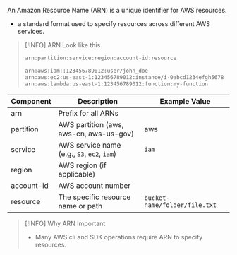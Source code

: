 An Amazon Resource Name (ARN) is a unique identifier for AWS resources.
- a standard format used to specify resources across different AWS services.

> [!INFO] ARN Look like this
> ```txt
> arn:partition:service:region:account-id:resource
> ```
> ```txt
> arn:aws:iam::123456789012:user/john_doe
> arn:aws:ec2:us-east-1:123456789012:instance/i-0abcd1234efgh5678
> arn:aws:lambda:us-east-1:123456789012:function:my-function
>  ```


| Component  | Description                                 | Example Value                 |
| ---------- | ------------------------------------------- | ----------------------------- |
| arn        | Prefix for all ARNs                         |                               |
| partition  | AWS partition (aws, aws-cn, aws-us-gov)     | aws                           |
| service    | AWS service name (e.g., `S3`, `ec2`, `iam`) | `iam`                         |
| region     | AWS region (if applicable)                  |                               |
| account-id | AWS account number                          |                               |
| resource   | The specific resource name or path          | `bucket-name/folder/file.txt` |
> [!INFO] Why ARN Important
> - Many AWS cli and SDK operations require ARN to specify resources.
